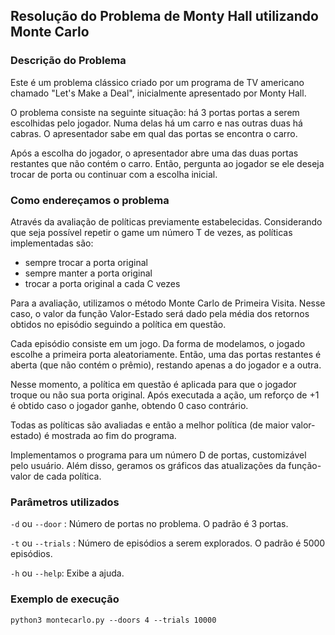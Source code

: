 ## Resolução do Problema de Monty Hall utilizando Monte Carlo

### Descrição do Problema

Este é um problema clássico criado por um programa de TV americano chamado "Let's Make a Deal", inicialmente apresentado por Monty Hall.

O problema consiste na seguinte situação: há 3 portas portas a serem escolhidas pelo jogador. Numa delas há um carro e nas outras duas há cabras. O apresentador sabe em qual das portas se encontra o carro.

Após a escolha do jogador, o apresentador abre uma das duas portas restantes que não contém o carro. Então, pergunta ao jogador se ele deseja trocar de porta ou continuar com a escolha inicial.

### Como endereçamos o problema

Através da avaliação de políticas previamente estabelecidas. Considerando que seja possível repetir o game um número T de vezes, as políticas implementadas são:
 - sempre trocar a porta original
 - sempre manter a porta original
 - trocar a porta original a cada C vezes

Para a avaliação, utilizamos o método Monte Carlo de Primeira Visita. Nesse caso, o valor da função Valor-Estado será dado pela média dos retornos obtidos no episódio seguindo a política em questão.

Cada episódio consiste em um jogo. Da forma de modelamos, o jogado escolhe a primeira porta aleatoriamente. Então, uma das portas restantes é aberta (que não contém o prêmio), restando apenas a do jogador e a outra.

Nesse momento, a política em questão é aplicada para que o jogador troque ou não sua porta original. Após executada a ação, um reforço de +1 é obtido caso o jogador ganhe, obtendo 0 caso contrário.

Todas as políticas são avaliadas e então a melhor política (de maior valor-estado) é mostrada ao fim do programa.

Implementamos o programa para um número D de portas, customizável pelo usuário. Além disso, geramos os gráficos das atualizações da função-valor de cada política.

### Parâmetros utilizados

 ```-d``` ou ```--door``` : Número de portas no problema. O padrão é 3 portas.

 ```-t``` ou ```--trials``` : Número de episódios a serem explorados. O padrão é 5000 episódios.

 ```-h``` ou ```--help```: Exibe a ajuda.

 ### Exemplo de execução

 ```python3 montecarlo.py --doors 4 --trials 10000```
